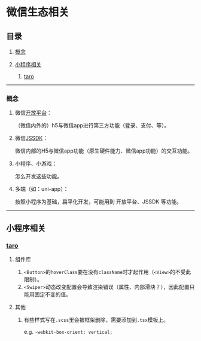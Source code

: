 # 微信生态相关

## 目录
1. [概念](#概念)
1. [小程序相关](#小程序相关)

    1. [taro](#taro)

---

### 概念
1. 微信[开放平台](https://developers.weixin.qq.com/doc/oplatform/Mobile_App/Resource_Center_Homepage.html)：

    （微信内外的）h5与微信app进行第三方功能（登录、支付、等）。
2. 微信[JSSDK](https://developers.weixin.qq.com/doc/offiaccount/OA_Web_Apps/JS-SDK.html)：

    微信内部的H5与微信app功能（原生硬件能力、微信app功能）的交互功能。
3. 小程序、小游戏：

    怎么开发这些功能。
4. 多端（如：uni-app）：

    按照小程序为基础，扁平化开发，可能用到 开放平台、JSSDK 等功能。

---
## 小程序相关

### [taro](https://github.com/NervJS/taro)
1. 组件库

    1. `<Button>`的`hoverClass`要在没有`className`时才起作用（`<View>`的不受此限制）。
    2. `<Swiper>`动态改变配置会导致渲染错误（属性、内部滑块？），因此配置只能用固定不变的值。
2. 其他

    1. 有些样式写在`.scss`里会被框架删除，需要添加到`.tsx`模板上。

        e.g. `-webkit-box-orient: vertical;`
